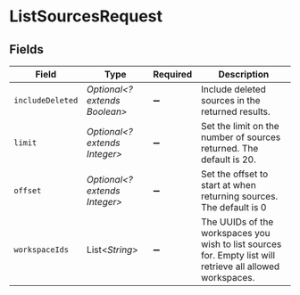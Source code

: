 # ListSourcesRequest


## Fields

| Field                                                                                                      | Type                                                                                                       | Required                                                                                                   | Description                                                                                                |
| ---------------------------------------------------------------------------------------------------------- | ---------------------------------------------------------------------------------------------------------- | ---------------------------------------------------------------------------------------------------------- | ---------------------------------------------------------------------------------------------------------- |
| `includeDeleted`                                                                                           | *Optional<? extends Boolean>*                                                                              | :heavy_minus_sign:                                                                                         | Include deleted sources in the returned results.                                                           |
| `limit`                                                                                                    | *Optional<? extends Integer>*                                                                              | :heavy_minus_sign:                                                                                         | Set the limit on the number of sources returned. The default is 20.                                        |
| `offset`                                                                                                   | *Optional<? extends Integer>*                                                                              | :heavy_minus_sign:                                                                                         | Set the offset to start at when returning sources. The default is 0                                        |
| `workspaceIds`                                                                                             | List<*String*>                                                                                             | :heavy_minus_sign:                                                                                         | The UUIDs of the workspaces you wish to list sources for. Empty list will retrieve all allowed workspaces. |